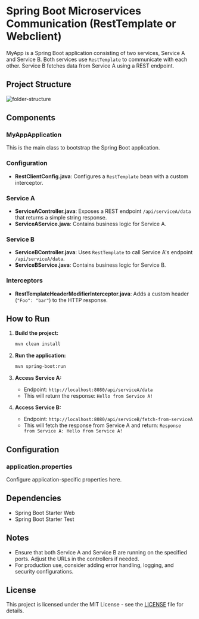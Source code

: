 # Spring Boot Microservices Communication (RestTemplate or Webclient)


MyApp is a Spring Boot application consisting of two services, Service A and Service B. Both services use `RestTemplate` to communicate with each other. Service B fetches data from Service A using a REST endpoint.

## Project Structure

![folder-structure](https://github.com/user-attachments/assets/36e91a38-c6c1-45c7-b181-62e695f2e753)


## Components

### MyAppApplication
This is the main class to bootstrap the Spring Boot application.

### Configuration
- **RestClientConfig.java**: Configures a `RestTemplate` bean with a custom interceptor.

### Service A
- **ServiceAController.java**: Exposes a REST endpoint `/api/serviceA/data` that returns a simple string response.
- **ServiceAService.java**: Contains business logic for Service A.

### Service B
- **ServiceBController.java**: Uses `RestTemplate` to call Service A's endpoint `/api/serviceA/data`.
- **ServiceBService.java**: Contains business logic for Service B.

### Interceptors
- **RestTemplateHeaderModifierInterceptor.java**: Adds a custom header (`"Foo": "bar"`) to the HTTP response.

## How to Run

1. **Build the project:**
    ```sh
    mvn clean install
    ```

2. **Run the application:**
    ```sh
    mvn spring-boot:run
    ```

3. **Access Service A:**
    - Endpoint: `http://localhost:8080/api/serviceA/data`
    - This will return the response: `Hello from Service A!`

4. **Access Service B:**
    - Endpoint: `http://localhost:8080/api/serviceB/fetch-from-serviceA`
    - This will fetch the response from Service A and return: `Response from Service A: Hello from Service A!`

## Configuration

### application.properties
Configure application-specific properties here.

## Dependencies

- Spring Boot Starter Web
- Spring Boot Starter Test

## Notes
- Ensure that both Service A and Service B are running on the specified ports. Adjust the URLs in the controllers if needed.
- For production use, consider adding error handling, logging, and security configurations.

## License
This project is licensed under the MIT License - see the [LICENSE](LICENSE) file for details.
